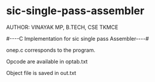 # sic-single-pass-assembler

AUTHOR: VINAYAK MP, B.TECH, CSE TKMCE

#----C Implementation for sic single pass Assembler----#

onep.c corresponds to the program.

Opcode are available in optab.txt

Object file is saved in out.txt
